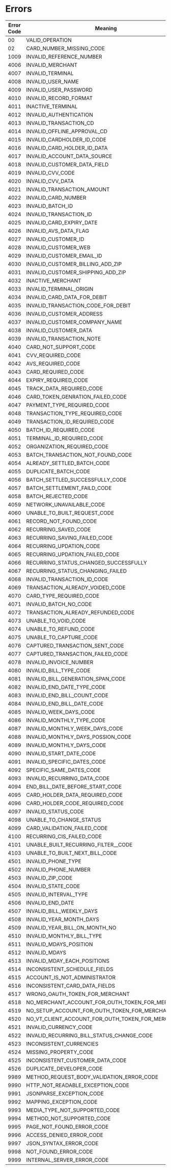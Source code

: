 # Errors

Error Code | Meaning
---------- | -------
00 | VALID_OPERATION
02 | CARD_NUMBER_MISSING_CODE
1009 | INVALID_REFERENCE_NUMBER
4006 | INVALID_MERCHANT
4007 | INVALID_TERMINAL
4008 | INVALID_USER_NAME
4009 | INVALID_USER_PASSWORD
4010 | INVALID_RECORD_FORMAT
4011 | INACTIVE_TERMINAL
4012 | INVALID_AUTHENTICATION
4013 | INVALID_TRANSACTION_CD
4014 | INVALID_OFFLINE_APPROVAL_CD
4015 | INVALID_CARDHOLDER_ID_CODE
4016 | INVALID_CARD_HOLDER_ID_DATA
4017 | INVALID_ACCOUNT_DATA_SOURCE
4018 | INVALID_CUSTOMER_DATA_FIELD
4019 | INVALID_CVV_CODE
4020 | INVALID_CVV_DATA
4021 | INVALID_TRANSACTION_AMOUNT
4022 | INVALID_CARD_NUMBER
4023 | INVALID_BATCH_ID
4024 | INVALID_TRANSACTION_ID
4025 | INVALID_CARD_EXPIRY_DATE
4026 | INVALID_AVS_DATA_FLAG
4027 | INVALID_CUSTOMER_ID
4028 | INVALID_CUSTOMER_WEB
4029 | INVALID_CUSTOMER_EMAIL_ID
4030 | INVALID_CUSTOMER_BILLING_ADD_ZIP
4031 | INVALID_CUSTOMER_SHIPPING_ADD_ZIP
4032 | INACTIVE_MERCHANT
4033 | INVALID_TERMINAL_ORIGIN
4034 | INVALID_CARD_DATA_FOR_DEBIT
4035 | INVALID_TRANSACTION_CODE_FOR_DEBIT
4036 | INVALID_CUSTOMER_ADDRESS
4037 | INVALID_CUSTOMER_COMPANY_NAME
4038 | INVALID_CUSTOMER_DATA
4039 | INVALID_TRANSACTION_NOTE
4040 | CARD_NOT_SUPPORT_CODE
4041 | CVV_REQUIRED_CODE
4042 | AVS_REQUIRED_CODE
4043 | CARD_REQUIRED_CODE
4044 | EXPIRY_REQUIRED_CODE
4045 | TRACK_DATA_REQUIRED_CODE
4046 | CARD_TOKEN_GENRATION_FAILED_CODE
4047 | PAYMENT_TYPE_REQUIRED_CODE
4048 | TRANSACTION_TYPE_REQUIRED_CODE
4049 | TRANSACTION_ID_REQUIRED_CODE
4050 | BATCH_ID_REQUIRED_CODE
4051 | TERMINAL_ID_REQUIRED_CODE
4052 | ORGANIZATION_REQUIRED_CODE
4053 | BATCH_TRANSACTION_NOT_FOUND_CODE
4054 | ALREADY_SETTLED_BATCH_CODE
4055 | DUPLICATE_BATCH_CODE
4056 | BATCH_SETTLED_SUCCESSFULLY_CODE
4057 | BATCH_SETTLEMENT_FAILD_CODE
4058 | BATCH_REJECTED_CODE
4059 | NETWORK_UNAVAILABLE_CODE
4060 | UNABLE_TO_BUILT_REQUEST_CODE
4061 | RECORD_NOT_FOUND_CODE
4062 | RECURRING_SAVED_CODE
4063 | RECURRING_SAVING_FAILED_CODE
4064 | RECURRING_UPDATION_CODE
4065 | RECURRING_UPDATION_FAILED_CODE
4066 | RECURRING_STATUS_CHANGED_SUCCESSFULLY
4067 | RECURRING_STATUS_CHANGING_FAILED
4068 | INVALID_TRANSACTION_ID_CODE
4069 | TRANSACTION_ALREADY_VOIDED_CODE
4070 | CARD_TYPE_REQUIRED_CODE
4071 | INVALID_BATCH_NO_CODE
4072 | TRANSACTION_ALREADY_REFUNDED_CODE
4073 | UNABLE_TO_VOID_CODE
4074 | UNABLE_TO_REFUND_CODE
4075 | UNABLE_TO_CAPTURE_CODE
4076 | CAPTURED_TRANSACTION_SENT_CODE
4077 | CAPTURED_TRANSACTION_FAILED_CODE
4078 | INVALID_INVOICE_NUMBER
4080 | INVALID_BILL_TYPE_CODE
4081 | INVALID_BILL_GENERATION_SPAN_CODE
4082 | INVALID_END_DATE_TYPE_CODE
4083 | INVALID_END_BILL_COUNT_CODE
4084 | INVALID_END_BILL_DATE_CODE
4085 | INVALID_WEEK_DAYS_CODE
4086 | INVALID_MONTHLY_TYPE_CODE
4087 | INVALID_MONTHLY_WEEK_DAYS_CODE
4088 | INVALID_MONTHLY_DAYS_POSSION_CODE
4089 | INVALID_MONTHLY_DAYS_CODE
4090 | INVALID_START_DATE_CODE
4091 | INVALID_SPECIFIC_DATES_CODE
4092 | SPECIFIC_SAME_DATES_CODE
4093 | INVALID_RECURRING_DATA_CODE
4094 | END_BILL_DATE_BEFORE_START_CODE
4095 | CARD_HOLDER_DATA_REQUIRED_CODE
4096 | CARD_HOLDER_CODE_REQUIRED_CODE
4097 | INVALID_STATUS_CODE
4098 | UNABLE_TO_CHANGE_STATUS
4099 | CARD_VALIDATION_FAILED_CODE
4100 | RECURRING_CIS_FAILED_CODE
4101 | UNABLE_BUILT_RECURRING_FILTER__CODE
4103 | UNABLE_TO_BUILT_NEXT_BILL_CODE
4501 | INVALID_PHONE_TYPE
4502 | INVALID_PHONE_NUMBER
4503 | INVALID_ZIP_CODE
4504 | INVALID_STATE_CODE
4505 | INVALID_INTERVAL_TYPE
4506 | INVALID_END_DATE
4507 | INVALID_BILL_WEEKLY_DAYS
4508 | INVALID_YEAR_MONTH_DAYS
4509 | INVALID_YEAR_BILL_ON_MONTH_NO
4510 | INVALID_MONTHLY_BILL_TYPE
4511 | INVALID_MDAYS_POSITION
4512 | INVALID_MDAYS
4513 | INVALID_MDAY_EACH_POSITIONS
4514 | INCONSISTENT_SCHEDULE_FIELDS
4515 | ACCOUNT_IS_NOT_ADMINISTRATOR
4516 | INCONSISTENT_CARD_DATA_FIELDS
4517 | WRONG_OAUTH_TOKEN_FOR_MERCHANT
4518 | NO_MERCHANT_ACCOUNT_FOR_OUTH_TOKEN_FOR_MERCHANT
4519 | NO_SETUP_ACCOUNT_FOR_OUTH_TOKEN_FOR_MERCHANT
4520 | NO_VT_CLIENT_ACCOUNT_FOR_OUTH_TOKEN_FOR_MERCHANT
4521 | INVALID_CURRENCY_CODE
4522 | INVALID_RECURRING_BILL_STATUS_CHANGE_CODE
4523 | INCONSISTENT_CURRENCIES
4524 | MISSING_PROPERTY_CODE
4525 | INCONSISTENT_CUSTOMER_DATA_CODE
4526 | DUPLICATE_DEVELOPER_CODE
9989 | METHOD_REQUEST_BODY_VALIDATION_ERROR_CODE
9990 | HTTP_NOT_READABLE_EXCEPTION_CODE
9991 | JSONPARSE_EXCEPTION_CODE
9992 | MAPPING_EXCEPTION_CODE
9993 | MEDIA_TYPE_NOT_SUPPORTED_CODE
9994 | METHOD_NOT_SUPPORTED_CODE
9995 | PAGE_NOT_FOUND_ERROR_CODE
9996 | ACCESS_DENIED_ERROR_CODE
9997 | JSON_SYNTAX_ERROR_CODE
9998 | NOT_FOUND_ERROR_CODE
9999 | INTERNAL_SERVER_ERROR_CODE

